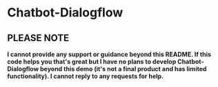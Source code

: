 # Chatbot-Dialogflow

## PLEASE NOTE

**I cannot provide any support or guidance beyond this README. If this code helps you that's great but I have no plans to develop Chatbot-Dialogflow beyond this demo (it's not a final product and has limited functionality). I cannot reply to any requests for help.**
